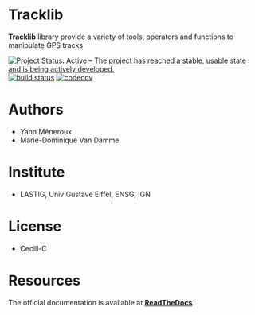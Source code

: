 
# Tracklib
**Tracklib** library provide a variety of tools, operators and functions to manipulate GPS tracks

[![Project Status: Active – The project has reached a stable, usable state and is being actively developed.](https://www.repostatus.org/badges/latest/active.svg)](https://www.repostatus.org/#active)
[![build status](https://travis-ci.org/umrlastig/tracklib.svg?branch=main)](https://travis-ci.org/umrlastig/tracklib)
[![codecov](https://codecov.io/gh/umrlastig/tracklib/branch/master/graph/badge.svg)](https://codecov.io/gh/umrlastig/tracklib)



# Authors
- Yann Méneroux
- Marie-Dominique Van Damme


# Institute
- LASTIG, Univ Gustave Eiffel, ENSG, IGN


# License
- Cecill-C


# Resources

The official documentation is available at **[ReadTheDocs](https://tracklib.readthedocs.io)**






